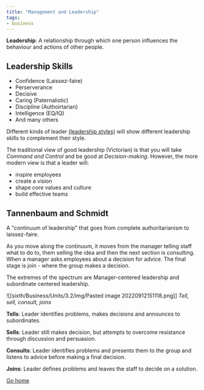 ```yaml
---
title: "Management and Leadership"
tags:
- business
---
```


**Leadership**: A relationship through which one person influences the behaviour and actions of other people.

## Leadership Skills

- Confidence (Laissez-faire)
- Perserverance 
- Decisive
- Caring (Paternalistic)
- Discipline (Authoirtarian)
- Intelligence (EQ/IQ)
- And many others

Different kinds of leader [(leadership styles)](sixth/Business/Units/3.2/LeadershipStyles) will show different leadership skills to complement their style.

The traditional view of good leadership (Victorian) is that you will take *Command and Control* and be good at *Decision-making*. However, the more modern view is that a leader will:

- inspire employees
- create a vision
- shape core values and culture
- build effective teams


## Tannenbaum and Schmidt

A "continuum of leadership" that goes from complete authoritarianism to laissez-faire. 

As you move along the continuum, it moves from the manager telling staff what to do to, them selling the idea and then the next section is consulting. When a manager asks employees about a decision for advice. The final stage is join - where the group makes a decision.

The extremes of the spectrum are Manager-centered leadership and subordinate centered leadership.

![[sixth/Business/Units/3.2/img/Pasted image 20220912151118.png]]
*Tell, sell, consult, joins*

**Tells**: Leader identifies problems, makes decisions and announces to subordinates.

**Sells**: Leader still makes decision, but attempts to overcome resistance through discussion and persuasion.

**Consults**: Leader identifies problems and presents them to the group and listens to advice before making a final decision.

**Joins**: Leader defines problems and leaves the staff to decide on a solution.

[Go home](/)